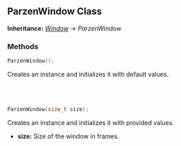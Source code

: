 ## ParzenWindow Class
**Inheritance:** *[Window](/docs/HephAudio/Windows/Window.md)* -> *ParzenWindow*

### Methods
```c++
ParzenWindow();
```
Creates an instance and initializes it with default values.
<br><br><br><br>
```c++
ParzenWindow(size_t size);
```
Creates an instance and initializes it with provided values.
- **size:** Size of the window in frames.
